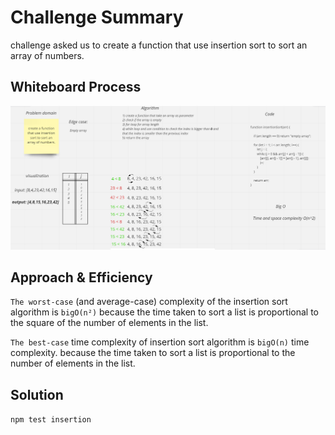 # Challenge Summary
challenge asked us to create a function that use insertion sort to sort an array of numbers.

## Whiteboard Process
![whiteboard](./assets/insertion.png)

## Approach & Efficiency
`The worst-case` (and average-case) complexity of the insertion sort algorithm is `bigO(n²)` because the time taken to sort a list is proportional to the square of the number of elements in the list.

`The best-case` time complexity of insertion sort algorithm is `bigO(n)` time complexity. because the time taken to sort a list is proportional to the number of elements in the list.

## Solution
`npm test insertion`